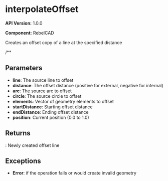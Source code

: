 # interpolateOffset

**API Version:** 1.0.0

**Component:** RebelCAD

Creates an offset copy of a line at the specified distance

/**

## Parameters

- **line**: The source line to offset
- **distance**: The offset distance (positive for external, negative for internal)
- **arc**: The source arc to offset
- **circle**: The source circle to offset
- **elements**: Vector of geometry elements to offset
- **startDistance**: Starting offset distance
- **endDistance**: Ending offset distance
- **position**: Current position (0.0 to 1.0)

## Returns

: Newly created offset line

## Exceptions

- **Error**: if the operation fails or would create invalid geometry

